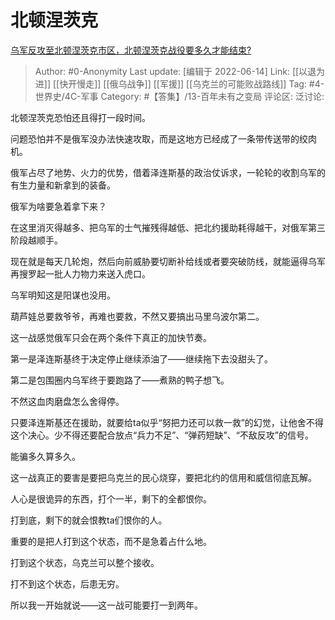 # 北顿涅茨克
[乌军反攻至北顿涅茨克市区，北顿涅茨克战役要多久才能结束?](https://www.zhihu.com/question/536040944/answer/2527525733)
> Author: #0-Anonymity
> Last update: [编辑于 2022-06-14]
> Link: [[以退为进]] [[快开慢走]] [[俄乌战争]] [[军援]] [[乌克兰的可能败战路线]]
> Tag: #4-世界史/4C-军事
> Category: #【答集】/13-百年未有之变局
> 评论区:
> 泛讨论:

北顿涅茨克恐怕还且得打一段时间。

问题恐怕并不是俄军没办法快速攻取，而是这地方已经成了一条带传送带的绞肉机。

俄军占尽了地势、火力的优势，借着泽连斯基的政治仗诉求，一轮轮的收割乌军的有生力量和新拿到的装备。

俄军为啥要急着拿下来？

在这里消灭得越多、把乌军的士气摧残得越低、把北约援助耗得越干，对俄军第三阶段越顺手。

现在就是每天几轮炮，然后向前威胁要切断补给线或者要突破防线，就能逼得乌军再搜罗起一批人力物力来送入虎口。

乌军明知这是阳谋也没用。

葫芦娃总要救爷爷，再难也要救，不然又要搞出马里乌波尔第二。

这一战感觉俄军只会在两个条件下真正的加快节奏。

第一是泽连斯基终于决定停止继续添油了——继续拖下去没甜头了。

第二是包围圈内乌军终于要跑路了——煮熟的鸭子想飞。

不然这血肉磨盘怎么舍得停。

只要泽连斯基还在援助，就要给ta似乎“努把力还可以救一救”的幻觉，让他舍不得这个决心。少不得还要配合放点“兵力不足”、“弹药短缺”、“不敌反攻”的信号。

能骗多久算多久。

这一战真正的要害是要把乌克兰的民心烧穿，要把北约的信用和威信彻底瓦解。

人心是很诡异的东西，打个一半，剩下的全都恨你。

打到底，剩下的就会恨教ta们恨你的人。

重要的是把人打到这个状态，而不是急着占什么地。

打到这个状态，乌克兰可以整个接收。

打不到这个状态，后患无穷。

所以我一开始就说——这一战可能要打一到两年。
